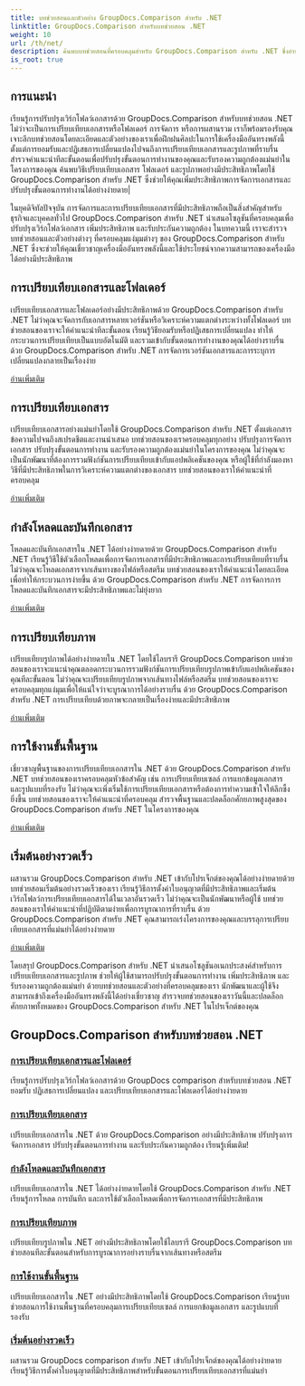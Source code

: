 ```yaml
---
title: บทช่วยสอนและตัวอย่าง GroupDocs.Comparison สำหรับ .NET
linktitle: GroupDocs.Comparison สำหรับบทช่วยสอน .NET
weight: 10
url: /th/net/
description: ค้นพบบทช่วยสอนที่ครอบคลุมสำหรับ GroupDocs.Comparison สำหรับ .NET ซึ่งอำนวยความสะดวกในการเปรียบเทียบเอกสารและโฟลเดอร์ที่มีประสิทธิภาพ การจัดการ และการบูรณาการได้อย่างง่ายดาย
is_root: true
---
```

## การแนะนำ

เรียนรู้การปรับปรุงเวิร์กโฟลว์เอกสารด้วย GroupDocs.Comparison สำหรับบทช่วยสอน .NET ไม่ว่าจะเป็นการเปรียบเทียบเอกสารหรือโฟลเดอร์ การจัดการ หรือการผสานรวม เราก็พร้อมรองรับคุณ เจาะลึกบทช่วยสอนโดยละเอียดและตัวอย่างของเราเพื่อฝึกฝนศิลปะในการใช้เครื่องมืออันทรงพลังนี้ ตั้งแต่การยอมรับและปฏิเสธการเปลี่ยนแปลงไปจนถึงการเปรียบเทียบเอกสารและรูปภาพที่ราบรื่น สำรวจคำแนะนำทีละขั้นตอนเพื่อปรับปรุงขั้นตอนการทำงานของคุณและรับรองความถูกต้องแม่นยำในโครงการของคุณ ค้นพบวิธีเปรียบเทียบเอกสาร โฟลเดอร์ และรูปภาพอย่างมีประสิทธิภาพโดยใช้ GroupDocs.Comparison สำหรับ .NET ซึ่งช่วยให้คุณเพิ่มประสิทธิภาพการจัดการเอกสารและปรับปรุงขั้นตอนการทำงานได้อย่างง่ายดาย|

ในยุคดิจิทัลปัจจุบัน การจัดการและการเปรียบเทียบเอกสารที่มีประสิทธิภาพถือเป็นสิ่งสำคัญสำหรับธุรกิจและบุคคลทั่วไป GroupDocs.Comparison สำหรับ .NET นำเสนอโซลูชันที่ครอบคลุมเพื่อปรับปรุงเวิร์กโฟลว์เอกสาร เพิ่มประสิทธิภาพ และรับประกันความถูกต้อง ในบทความนี้ เราจะสำรวจบทช่วยสอนและตัวอย่างต่างๆ ที่ครอบคลุมแง่มุมต่างๆ ของ GroupDocs.Comparison สำหรับ .NET ซึ่งจะช่วยให้คุณเชี่ยวชาญเครื่องมืออันทรงพลังนี้และใช้ประโยชน์จากความสามารถของเครื่องมือได้อย่างมีประสิทธิภาพ

## การเปรียบเทียบเอกสารและโฟลเดอร์

เปรียบเทียบเอกสารและโฟลเดอร์อย่างมีประสิทธิภาพด้วย GroupDocs.Comparison สำหรับ .NET ไม่ว่าคุณจะจัดการกับเอกสารหลายเวอร์ชันหรือวิเคราะห์ความแตกต่างระหว่างทั้งโฟลเดอร์ บทช่วยสอนของเราจะให้คำแนะนำทีละขั้นตอน เรียนรู้วิธียอมรับหรือปฏิเสธการเปลี่ยนแปลง ทำให้กระบวนการเปรียบเทียบเป็นแบบอัตโนมัติ และรวมเข้ากับขั้นตอนการทำงานของคุณได้อย่างราบรื่น ด้วย GroupDocs.Comparison สำหรับ .NET การจัดการเวอร์ชันเอกสารและการระบุการเปลี่ยนแปลงกลายเป็นเรื่องง่าย

[อ่านเพิ่มเติม](./documents-and-folder-comparison/)

## การเปรียบเทียบเอกสาร

เปรียบเทียบเอกสารอย่างแม่นยำโดยใช้ GroupDocs.Comparison สำหรับ .NET ตั้งแต่เอกสารข้อความไปจนถึงสเปรดชีตและงานนำเสนอ บทช่วยสอนของเราครอบคลุมทุกอย่าง ปรับปรุงการจัดการเอกสาร ปรับปรุงขั้นตอนการทำงาน และรับรองความถูกต้องแม่นยำในโครงการของคุณ ไม่ว่าคุณจะเป็นนักพัฒนาที่ต้องการรวมฟังก์ชันการเปรียบเทียบเข้ากับแอปพลิเคชันของคุณ หรือผู้ใช้ที่กำลังมองหาวิธีที่มีประสิทธิภาพในการวิเคราะห์ความแตกต่างของเอกสาร บทช่วยสอนของเราให้คำแนะนำที่ครอบคลุม

[อ่านเพิ่มเติม](./document-comparison/)

## กำลังโหลดและบันทึกเอกสาร

โหลดและบันทึกเอกสารใน .NET ได้อย่างง่ายดายด้วย GroupDocs.Comparison สำหรับ .NET เรียนรู้วิธีใช้ตัวเลือกโหลดเพื่อการจัดการเอกสารที่มีประสิทธิภาพและการเปรียบเทียบที่ราบรื่น ไม่ว่าคุณจะโหลดเอกสารจากเส้นทางของไฟล์หรือสตรีม บทช่วยสอนของเราให้คำแนะนำโดยละเอียดเพื่อทำให้กระบวนการง่ายขึ้น ด้วย GroupDocs.Comparison สำหรับ .NET การจัดการการโหลดและบันทึกเอกสารจะมีประสิทธิภาพและไม่ยุ่งยาก

[อ่านเพิ่มเติม](./loading-and-saving-documents/)

## การเปรียบเทียบภาพ

เปรียบเทียบรูปภาพได้อย่างง่ายดายใน .NET โดยใช้ไลบรารี GroupDocs.Comparison บทช่วยสอนของเราจะแนะนำคุณตลอดกระบวนการรวมฟังก์ชันการเปรียบเทียบรูปภาพเข้ากับแอปพลิเคชันของคุณทีละขั้นตอน ไม่ว่าคุณจะเปรียบเทียบรูปภาพจากเส้นทางไฟล์หรือสตรีม บทช่วยสอนของเราจะครอบคลุมทุกแง่มุมเพื่อให้แน่ใจว่าจะบูรณาการได้อย่างราบรื่น ด้วย GroupDocs.Comparison สำหรับ .NET การเปรียบเทียบด้วยภาพจะกลายเป็นเรื่องง่ายและมีประสิทธิภาพ

[อ่านเพิ่มเติม](./image-comparison/)

## การใช้งานขั้นพื้นฐาน 

เชี่ยวชาญพื้นฐานของการเปรียบเทียบเอกสารใน .NET ด้วย GroupDocs.Comparison สำหรับ .NET บทช่วยสอนของเราครอบคลุมหัวข้อสำคัญ เช่น การเปรียบเทียบเซลล์ การแยกข้อมูลเอกสาร และรูปแบบที่รองรับ ไม่ว่าคุณจะเพิ่งเริ่มใช้การเปรียบเทียบเอกสารหรือต้องการทำความเข้าใจให้ลึกซึ้งยิ่งขึ้น บทช่วยสอนของเราจะให้คำแนะนำที่ครอบคลุม สำรวจพื้นฐานและปลดล็อกศักยภาพสูงสุดของ GroupDocs.Comparison สำหรับ .NET ในโครงการของคุณ

[อ่านเพิ่มเติม](./basic-usage/)

## เริ่มต้นอย่างรวดเร็ว 

ผสานรวม GroupDocs.Comparison สำหรับ .NET เข้ากับโปรเจ็กต์ของคุณได้อย่างง่ายดายด้วยบทช่วยสอนเริ่มต้นอย่างรวดเร็วของเรา เรียนรู้วิธีการตั้งค่าใบอนุญาตที่มีประสิทธิภาพและเริ่มต้นเวิร์กโฟลว์การเปรียบเทียบเอกสารได้ในเวลาอันรวดเร็ว ไม่ว่าคุณจะเป็นนักพัฒนาหรือผู้ใช้ บทช่วยสอนของเราให้คำแนะนำที่ปฏิบัติตามง่ายเพื่อการบูรณาการที่ราบรื่น ด้วย GroupDocs.Comparison สำหรับ .NET คุณสามารถเร่งโครงการของคุณและบรรลุการเปรียบเทียบเอกสารที่แม่นยำได้อย่างง่ายดาย

[อ่านเพิ่มเติม](./quick-start/)

โดยสรุป GroupDocs.Comparison สำหรับ .NET นำเสนอโซลูชันอเนกประสงค์สำหรับการเปรียบเทียบเอกสารและรูปภาพ ช่วยให้ผู้ใช้สามารถปรับปรุงขั้นตอนการทำงาน เพิ่มประสิทธิภาพ และรับรองความถูกต้องแม่นยำ ด้วยบทช่วยสอนและตัวอย่างที่ครอบคลุมของเรา นักพัฒนาและผู้ใช้จึงสามารถเข้าถึงเครื่องมืออันทรงพลังนี้ได้อย่างเชี่ยวชาญ สำรวจบทช่วยสอนของเราวันนี้และปลดล็อกศักยภาพทั้งหมดของ GroupDocs.Comparison สำหรับ .NET ในโปรเจ็กต์ของคุณ
## GroupDocs.Comparison สำหรับบทช่วยสอน .NET 
### [การเปรียบเทียบเอกสารและโฟลเดอร์](./documents-and-folder-comparison/)
เรียนรู้การปรับปรุงเวิร์กโฟลว์เอกสารด้วย GroupDocs comparison สำหรับบทช่วยสอน .NET ยอมรับ ปฏิเสธการเปลี่ยนแปลง และเปรียบเทียบเอกสารและโฟลเดอร์ได้อย่างง่ายดาย
### [การเปรียบเทียบเอกสาร](./document-comparison/)
เปรียบเทียบเอกสารใน .NET ด้วย GroupDocs.Comparison อย่างมีประสิทธิภาพ ปรับปรุงการจัดการเอกสาร ปรับปรุงขั้นตอนการทำงาน และรับประกันความถูกต้อง เรียนรู้เพิ่มเติม!
### [กำลังโหลดและบันทึกเอกสาร](./loading-and-saving-documents/)
เปรียบเทียบเอกสารใน .NET ได้อย่างง่ายดายโดยใช้ GroupDocs.Comparison สำหรับ .NET เรียนรู้การโหลด การบันทึก และการใช้ตัวเลือกโหลดเพื่อการจัดการเอกสารที่มีประสิทธิภาพ
### [การเปรียบเทียบภาพ](./image-comparison/)
เปรียบเทียบรูปภาพใน .NET อย่างมีประสิทธิภาพโดยใช้ไลบรารี GroupDocs.Comparison บทช่วยสอนทีละขั้นตอนสำหรับการบูรณาการอย่างราบรื่นจากเส้นทางหรือสตรีม
### [การใช้งานขั้นพื้นฐาน](./basic-usage/)
เปรียบเทียบเอกสารใน .NET อย่างมีประสิทธิภาพโดยใช้ GroupDocs.Comparison เรียนรู้บทช่วยสอนการใช้งานพื้นฐานที่ครอบคลุมการเปรียบเทียบเซลล์ การแยกข้อมูลเอกสาร และรูปแบบที่รองรับ
### [เริ่มต้นอย่างรวดเร็ว](./quick-start/)
ผสานรวม GroupDocs comparison สำหรับ .NET เข้ากับโปรเจ็กต์ของคุณได้อย่างง่ายดาย เรียนรู้วิธีการตั้งค่าใบอนุญาตที่มีประสิทธิภาพสำหรับขั้นตอนการเปรียบเทียบเอกสารที่แม่นยำ